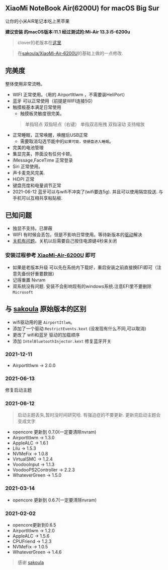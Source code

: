 

## XiaoMi NoteBook Air(6200U) for macOS Big Sur


让你的小米AIR笔记本吃上黑苹果

**建议安装 的macOS版本:11.1   经过测试的:Mi-Air 13.3 i5-6200u**

> clover的老版本在[这里](https://github.com/whtiehack/XiaoMi-Air/tree/clover-10.13)



> 在[sakoula/XiaoMi-Air-6200U](https://github.com/sakoula/XiaoMi-Air-6200U)的基础上做的一点修改.



## 完美度

整体使用非常流畅。

* WIFI 正常使用。（用的 AirportItlwm ，不需要装HeliPort）
* 蓝牙 可以正常使用（前提是WIFI连接5G）
* 触摸板基本满足日常使用
    * 触摸板灵敏度很完美。
    > 单指轻点
    > 双指轻点（右键）
    > 单指双击拖拽
    > 双指滚动
    > 支持缩放
* 正常睡眠，正常唤醒，唤醒后USB正常
    * 需要取消勾选节能中的`如果可能，使硬盘进入睡眠`。
* 完美的电池管理
* 集显完美，界面没有任何卡顿。
* iMessage,FaceTime 正常登录
* Siri 正常使用。
* 声卡麦克风完美.
* HiDPI 正常
* 键盘亮度和电量调节正常
* 2021-06-12 蓝牙可以与wifi不冲突了(wifi要连5g). 并且可以使用隔空投送. 与手机可以互相共享粘贴板.

## 已知问题

* 独显不支持。已屏蔽
* WIFI 有时候会丢包，但是不影响日常使用。等待新版本的[驱动](https://github.com/OpenIntelWireless/itlwm)解决
* [关机有问题](https://github.com/sakoula/XiaoMi-Air-6200U/issues/11)。关机以后需要自己按住电源键4秒来关闭


### 安装过程参考 [XiaoMi-Air-6200U](https://github.com/sakoula/XiaoMi-Air-6200U) 即可

* 如果是老版本升级 可以先在系统内下载好，重启安装之前直接换EFI即可（注意先备份好重要数据）
* 记得重置 Nvram
* 双系统没有问题. 安装不会影响现有的windows系统.注意EFI里不要删除 `Microsoft`

## 与 [sakoula](https://github.com/sakoula/XiaoMi-Air-6200U) 原始版本的区别

* wifi驱动用的是 `AirportItlwm`。
* 添加了一个驱动 `RestrictEvents.kext` (没发现有什么不同,可以取消)
* 更改了 wifi和蓝牙 驱动的加载顺序
* 添加 `IntelBluetoothInjector.kext` 修复蓝牙开关



### 2021-12-11

* AirportItlwm -> 2.0.0


### 2021-06-13

修复启动主题


### 2021-06-12

> 启动主题丢失,暂时没时间研究哈. 有强迫症的不要更新. 更新完启动主题会变成文字

* opencore 更新到 0.7.0(一定要清除nvram)
* AirportItlwm -> 1.3.0
* AppleALC -> 1.6.1
* Lilu -> 1.5.3
* NVMeFix -> 1.0.8
* VirtualSMC -> 1.2.4
* VoodooInput -> 1.1.3
* VoodooPS2Controller -> 2.2.3
* WhateverGreen -> 1.5.0


### 2021-03-14

* opencore 更新到 0.6.7(一定要清除nvram)

### 2021-02-02

* opencore更新到0.6.5
* AirportItlwm -> 1.2.0
* AppleALC -> 1.5.6
* CPUFriend -> 1.2.3
* NVMeFix -> 1.0.5
* WhateverGreen -> 1.4.6


> 感谢 [sakoula](https://github.com/sakoula)



